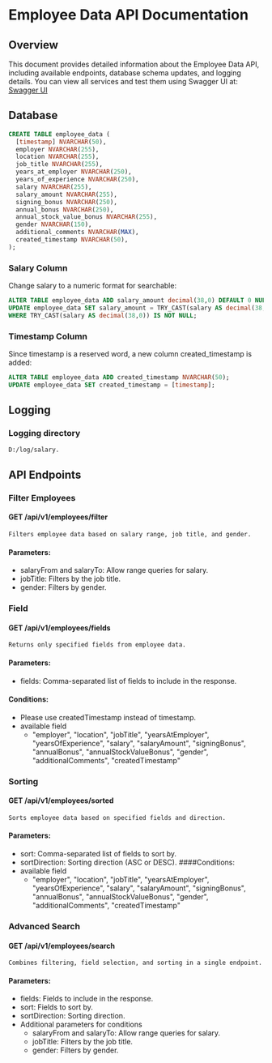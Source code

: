 # Employee Data API Documentation

## Overview

This document provides detailed information about the Employee Data API, 
including available endpoints, database schema updates, and logging details. You can view all services and test them using Swagger UI at: [Swagger UI](http://localhost:8080/api/v1/swagger-ui.html)

## Database

```sql
CREATE TABLE employee_data (
  [timestamp] NVARCHAR(50),
  employer NVARCHAR(255),
  location NVARCHAR(255),
  job_title NVARCHAR(255),
  years_at_employer NVARCHAR(250),
  years_of_experience NVARCHAR(250),
  salary NVARCHAR(255),
  salary_amount NVARCHAR(255),
  signing_bonus NVARCHAR(250),
  annual_bonus NVARCHAR(250),
  annual_stock_value_bonus NVARCHAR(255),
  gender NVARCHAR(150),
  additional_comments NVARCHAR(MAX),
  created_timestamp NVARCHAR(50),
);
```
### Salary Column
Change salary to a numeric format for searchable:

```sql
ALTER TABLE employee_data ADD salary_amount decimal(38,0) DEFAULT 0 NULL;
UPDATE employee_data SET salary_amount = TRY_CAST(salary AS decimal(38,0))
WHERE TRY_CAST(salary AS decimal(38,0)) IS NOT NULL;
```
### Timestamp Column
Since timestamp is a reserved word, a new column created_timestamp is added:

```sql
ALTER TABLE employee_data ADD created_timestamp NVARCHAR(50);
UPDATE employee_data SET created_timestamp = [timestamp];
```

## Logging

### Logging directory
```
D:/log/salary.
```

## API Endpoints

### Filter Employees
#### GET /api/v1/employees/filter
```
Filters employee data based on salary range, job title, and gender.
```
#### Parameters:
- salaryFrom and salaryTo: Allow range queries for salary.
- jobTitle: Filters by the job title.
- gender: Filters by gender.

### Field
#### GET /api/v1/employees/fields
```
Returns only specified fields from employee data.
```
#### Parameters:
- fields: Comma-separated list of fields to include in the response.
#### Conditions:
- Please use createdTimestamp instead of timestamp.
- available field
  - "employer", "location", "jobTitle", "yearsAtEmployer",
    "yearsOfExperience", "salary", "salaryAmount", "signingBonus",
    "annualBonus", "annualStockValueBonus", "gender", "additionalComments",
    "createdTimestamp"

### Sorting
#### GET /api/v1/employees/sorted
```
Sorts employee data based on specified fields and direction.
```
#### Parameters:
- sort: Comma-separated list of fields to sort by.
- sortDirection: Sorting direction (ASC or DESC).
  ####Conditions:
- available field
  - "employer", "location", "jobTitle", "yearsAtEmployer",
    "yearsOfExperience", "salary", "salaryAmount", "signingBonus",
    "annualBonus", "annualStockValueBonus", "gender", "additionalComments",
    "createdTimestamp"

### Advanced Search
#### GET /api/v1/employees/search
```
Combines filtering, field selection, and sorting in a single endpoint.
```
#### Parameters:
- fields: Fields to include in the response.
- sort: Fields to sort by.
- sortDirection: Sorting direction.
- Additional parameters for conditions
  - salaryFrom and salaryTo: Allow range queries for salary.
  - jobTitle: Filters by the job title.
  - gender: Filters by gender.